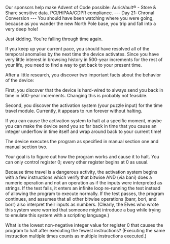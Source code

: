Our sponsors help make Advent of Code possible:
AuricVault® - Store & Share sensitive data. PCI/HIPAA/GDPR compliance.
--- Day 21: Chronal Conversion ---
You should have been watching where you were going, because as you wander the new North Pole base, you trip and fall into a very deep hole!

Just kidding. You're falling through time again.

If you keep up your current pace, you should have resolved all of the temporal anomalies by the next time the device activates. Since you have very little interest in browsing history in 500-year increments for the rest of your life, you need to find a way to get back to your present time.

After a little research, you discover two important facts about the behavior of the device:

First, you discover that the device is hard-wired to always send you back in time in 500-year increments. Changing this is probably not feasible.

Second, you discover the activation system (your puzzle input) for the time travel module. Currently, it appears to run forever without halting.

If you can cause the activation system to halt at a specific moment, maybe you can make the device send you so far back in time that you cause an integer underflow in time itself and wrap around back to your current time!

The device executes the program as specified in manual section one and manual section two.

Your goal is to figure out how the program works and cause it to halt. You can only control register 0; every other register begins at 0 as usual.

Because time travel is a dangerous activity, the activation system begins with a few instructions which verify that bitwise AND (via bani) does a numeric operation and not an operation as if the inputs were interpreted as strings. If the test fails, it enters an infinite loop re-running the test instead of allowing the program to execute normally. If the test passes, the program continues, and assumes that all other bitwise operations (banr, bori, and borr) also interpret their inputs as numbers. (Clearly, the Elves who wrote this system were worried that someone might introduce a bug while trying to emulate this system with a scripting language.)

What is the lowest non-negative integer value for register 0 that causes the program to halt after executing the fewest instructions? (Executing the same instruction multiple times counts as multiple instructions executed.)
